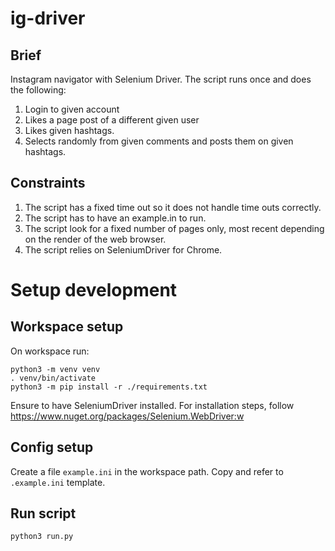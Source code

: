 # ig-driver

## Brief

Instagram navigator with Selenium Driver.
The script runs once and does the following:
1. Login to given account
2. Likes a page post of a different given user
3. Likes given hashtags.
4. Selects randomly from given comments and posts them on given hashtags.


## Constraints

1. The script has a fixed time out so it does not handle time outs correctly.
1. The script has to have an example.in to run.
1. The script look for a fixed number of pages only, most recent depending on the render of the web browser.
1. The script relies on SeleniumDriver for Chrome.

# Setup development

## Workspace setup
On workspace run:
```
python3 -m venv venv
. venv/bin/activate
python3 -m pip install -r ./requirements.txt
```

Ensure to have SeleniumDriver installed.
For installation steps, follow https://www.nuget.org/packages/Selenium.WebDriver:w
 
 
 ## Config setup
 Create a file `example.ini` in the workspace path.
 Copy and refer to `.example.ini` template.
 
 ## Run script
 
```
python3 run.py
```
